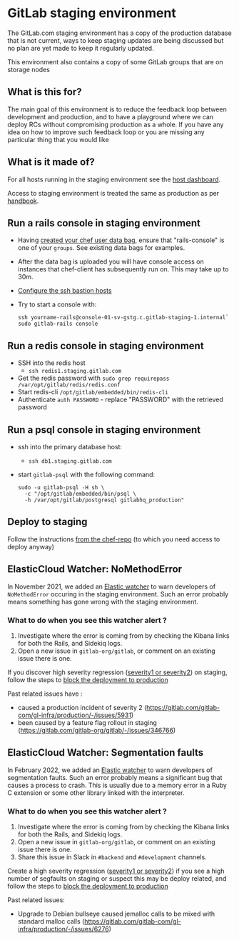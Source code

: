 # GitLab staging environment

The GitLab.com staging environment has a copy of the production database that
is not current, ways to keep staging updates are being discussed but no plan are
yet made to keep it regularly updated.

This environment also contains a copy of some GitLab groups that are on storage
nodes

## What is this for?

The main goal of this environment is to reduce the feedback loop between development and production, and to have a playground where we can deploy RCs without compromising production as a whole.
If you have any idea on how to improve such feedback loop or you are missing any particular thing that you would like

## What is it made of?

For all hosts running in the staging environment see the [host dashboard](https://dashboards.gitlab.net/d/fasrTtKik/hosts?orgId=1&var-environment=gstg&var-prometheus=prometheus-01-inf-gstg).

Access to staging environment is treated the same as production as per
[handbook](https://about.gitlab.com/handbook/engineering/infrastructure/#production-and-staging-access).

## Run a rails console in staging environment

* Having [created your chef user data
  bag](https://ops.gitlab.net/gitlab-cookbooks/chef-repo/blob/master/doc/user-administration.md),
  ensure that "rails-console" is one of your `groups`. See existing data bags
  for examples.
* After the data bag is uploaded you will have console access on instances that
  chef-client has subsequently run on. This may take up to 30m.
* [Configure the ssh bastion hosts](https://gitlab.com/gitlab-com/runbooks/-/blob/master/docs/bastions/gstg-bastions.md)
* Try to start a console with:

    ```
    ssh yourname-rails@console-01-sv-gstg.c.gitlab-staging-1.internal`
    sudo gitlab-rails console
    ```

## Run a redis console in staging environment

* SSH into the redis host
  * `ssh redis1.staging.gitlab.com`
* Get the redis password with `sudo grep requirepass /var/opt/gitlab/redis/redis.conf`
* Start redis-cli `/opt/gitlab/embedded/bin/redis-cli`
* Authenticate `auth PASSWORD` - replace "PASSWORD" with the retrieved password

## Run a psql console in staging environment

* ssh into the primary database host:
  * `ssh db1.staging.gitlab.com`
* start `gitlab-psql` with the following command:

    ```
    sudo -u gitlab-psql -H sh \
      -c "/opt/gitlab/embedded/bin/psql \
      -h /var/opt/gitlab/postgresql gitlabhq_production"
    ```

## Deploy to staging

Follow the instructions [from the chef-repo](https://ops.gitlab.net/gitlab-cookbooks/chef-repo/blob/master/doc/staging.md)
(to which you need access to deploy anyway)

## ElasticCloud Watcher: NoMethodError

In November 2021, we added an [Elastic watcher](https://gitlab.com/gitlab-com/runbooks/-/merge_requests/4134) to warn developers of `NoMethodError` occuring in the staging environment. Such an error probably means something has gone wrong with the staging environment.

### What to do when you see this watcher alert ?

1. Investigate where the error is coming from by checking the Kibana links for both the Rails, and Sidekiq logs.
1. Open a new issue in `gitlab-org/gitlab`, or comment on an existing issue there is one.

If you discover high severity regression ([severity1 or severity2](https://about.gitlab.com/handbook/engineering/quality/issue-triage/#availability))
on staging, follow the steps
to [block the deployment to production](https://about.gitlab.com/handbook/engineering/releases/#deployment-blockers)

Past related issues have :

* caused a production incident of severity 2 (<https://gitlab.com/gitlab-com/gl-infra/production/-/issues/5931>)
* been caused by a feature flag rollout in staging (<https://gitlab.com/gitlab-org/gitlab/-/issues/346766>)

## ElasticCloud Watcher: Segmentation faults

In February 2022, we added an [Elastic watcher](https://gitlab.com/gitlab-com/runbooks/-/merge_requests/4316)
to warn developers of segmentation faults. Such an error probably means a significant bug that causes
a process to crash. This is usually due to a memory error in a Ruby C extension or some
other library linked with the interpreter.

### What to do when you see this watcher alert ?

1. Investigate where the error is coming from by checking the Kibana links for both the Rails, and Sidekiq logs.
1. Open a new issue in `gitlab-org/gitlab`, or comment on an existing issue there is one.
1. Share this issue in Slack in `#backend` and `#development` channels.

Create a high severity regression ([severity1 or severity2](https://about.gitlab.com/handbook/engineering/quality/issue-triage/#availability))
if you see a high number of segfaults on staging or suspect this may be deploy related, and follow the steps
to [block the deployment to production](https://about.gitlab.com/handbook/engineering/releases/#deployment-blockers)

Past related issues:

* Upgrade to Debian bullseye caused jemalloc calls to be mixed with standard malloc calls (<https://gitlab.com/gitlab-com/gl-infra/production/-/issues/6276>)

